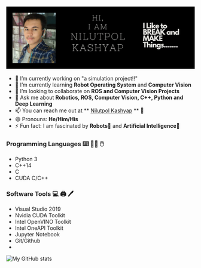 ![alt text](https://github.com/nilutpolkashyap/nilutpolkashyap/raw/main/main.JPG?raw=true)

- 🔭 I’m currently working on "a simulation project!!"
- 🌱 I’m currently learning **Robot Operating System** and **Computer Vision**
- 👯 I’m looking to collaborate on **ROS and Computer Vision Projects**
- 💬 Ask me about **Robotics, ROS, Computer Vision, C++, Python and Deep Learning**
- 📫 You can reach me out at ** <a href="mailto:webmaster@example.com">Nilutpol Kashyap</a> ** :email:
- 😄 Pronouns: **He/Him/His**
- ⚡ Fun fact: I am fascinated by **Robots**:mechanical_arm: and **Artificial Intelligence**:robot: 


 


### Programming Languages :keyboard: :man_technologist: :computer_mouse: 
- Python 3
- C++14
- C
- CUDA C/C++




### Software Tools :computer: :printer: :pen:
- Visual Studio 2019
- Nvidia CUDA Toolkit
- Intel OpenVINO Toolkit
- Intel OneAPI Toolkit
- Jupyter Notebook
- Git/Github
- 

![My GitHub stats](https://github-readme-stats.vercel.app/api?username=nilutpolkashyap&count_private=true)


